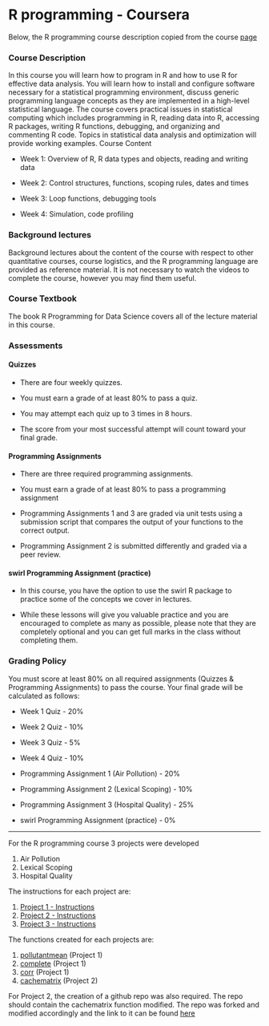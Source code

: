 # R programming - Coursera

Below, the R programming course description copied from the course [page](https://www.coursera.org/learn/r-programming)


### Course Description

In this course you will learn how to program in R and how to use R for effective data analysis. You will learn how to install and configure software necessary for a statistical programming environment, discuss generic programming language concepts as they are implemented in a high-level statistical language. The course covers practical issues in statistical computing which includes programming in R, reading data into R, accessing R packages, writing R functions, debugging, and organizing and commenting R code. Topics in statistical data analysis and optimization will provide working examples.
Course Content

- Week 1: Overview of R, R data types and objects, reading and writing data

- Week 2: Control structures, functions, scoping rules, dates and times

- Week 3: Loop functions, debugging tools

- Week 4: Simulation, code profiling

### Background lectures

Background lectures about the content of the course with respect to other quantitative courses, course logistics, and the R programming language are provided as reference material. It is not necessary to watch the videos to complete the course, however you may find them useful.


### Course Textbook

The book R Programming for Data Science covers all of the lecture material in this course.

### Assessments
#### Quizzes

- There are four weekly quizzes. 

- You must earn a grade of at least 80% to pass a quiz.

- You may attempt each quiz up to 3 times in 8 hours.

- The score from your most successful attempt will count toward your final grade.

#### Programming Assignments

- There are three required programming assignments.

- You must earn a grade of at least 80% to pass a programming assignment 

- Programming Assignments 1 and 3 are graded via unit tests using a submission script that compares the output of your functions to the correct output.

- Programming Assignment 2 is submitted differently and graded via a peer review.

#### swirl Programming Assignment (practice)

- In this course, you have the option to use the swirl R package to practice some of the concepts we cover in lectures.

- While these lessons will give you valuable practice and you are encouraged to complete as many as possible, please note that they are completely optional and you can get full marks in the class without completing them.

 
### Grading Policy

You must score at least 80% on all required assignments (Quizzes & Programming Assignments) to pass the course. Your final grade will be calculated as follows:

- Week 1 Quiz - 20%

- Week 2 Quiz - 10%

- Week 3 Quiz - 5%

- Week 4 Quiz - 10%

- Programming Assignment 1 (Air Pollution) - 20%

- Programming Assignment 2 (Lexical Scoping) - 10%

- Programming Assignment 3 (Hospital Quality) - 25%

- swirl Programming Assignment (practice) - 0% 

--------------------------

For the R programming course 3 projects were developed

1. Air Pollution
2. Lexical Scoping
3. Hospital Quality

The instructions for each project are:

1. [Project 1 - Instructions](https://github.com/ElisaRMA/Coursera-Data-Science-Specialization/blob/main/RProgramming/Project%201%20-%20Instructions.md)
2. [Project 2 - Instructions](https://github.com/ElisaRMA/Coursera-Data-Science-Specialization/blob/main/RProgramming/Project%202%20-%20Instructions.md)
3. [Project 3 - Instructions](https://github.com/ElisaRMA/Coursera-Data-Science-Specialization/blob/main/RProgramming/Project%203%20-%20Instructions.md  )

The functions created for each projects are:

1. [pollutantmean](https://github.com/ElisaRMA/Coursera-Data-Science-Specialization/blob/main/RProgramming/pollutantmean.R) (Project 1)
2. [complete](https://github.com/ElisaRMA/Coursera-Data-Science-Specialization/blob/main/RProgramming/complete.R) (Project 1)
3. [corr](https://github.com/ElisaRMA/Coursera-Data-Science-Specialization/blob/main/RProgramming/corr.R) (Project 1)
4. [cachematrix](https://github.com/ElisaRMA/Coursera-Data-Science-Specialization/blob/main/RProgramming/cachematrix.R) (Project 2)

For Project 2, the creation of a github repo was also required. The repo should contain the cachematrix function modified. The repo was forked and modified accordingly and the link to it can be found [here](https://github.com/ElisaRMA/ProgrammingAssignment2)
